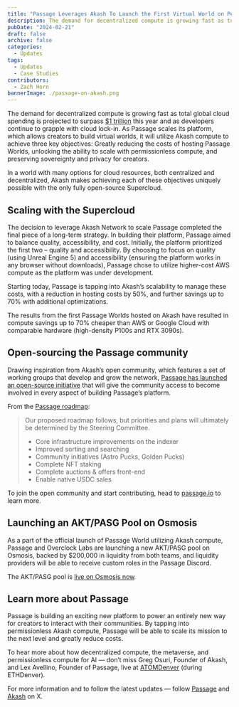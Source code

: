 ```yaml
---
title: "Passage Leverages Akash To Launch the First Virtual World on Permissionless GPUs"
description: The demand for decentralized compute is growing fast as total global cloud spending is projected to surpass $1 trillion.
pubDate: "2024-02-21"
draft: false
archive: false
categories:
  - Updates
tags:
  - Updates
  - Case Studies
contributors:
  - Zach Horn
bannerImage: ./passage-on-akash.png
---
```


The demand for decentralized compute is growing fast as total global cloud spending is projected to surpass [$1 trillion](https://www.forbes.com/sites/bernardmarr/2023/10/09/the-10-biggest-cloud-computing-trends-in-2024-everyone-must-be-ready-for-now/) this year and as developers continue to grapple with cloud lock-in. As Passage scales its platform, which allows creators to build virtual worlds, it will utilize Akash compute to achieve three key objectives: Greatly reducing the costs of hosting Passage Worlds, unlocking the ability to scale with permissionless compute, and preserving sovereignty and privacy for creators.

In a world with many options for cloud resources, both centralized and decentralized, Akash makes achieving each of these objectives uniquely possible with the only fully open-source Supercloud.

## Scaling with the Supercloud

The decision to leverage Akash Network to scale Passage completed the final piece of a long-term strategy. In building their platform, Passage aimed to balance quality, accessibility, and cost. Initially, the platform prioritized the first two – quality and accessibility. By choosing to focus on quality (using Unreal Engine 5) and accessibility (ensuring the platform works in any browser without downloads), Passage chose to utilize higher-cost AWS compute as the platform was under development.

Starting today, Passage is tapping into Akash’s scalability to manage these costs, with a reduction in hosting costs by 50%, and further savings up to 70% with additional optimizations.

The results from the first Passage Worlds hosted on Akash have resulted in compute savings up to 70% cheaper than AWS or Google Cloud with comparable hardware (high-density P100s and RTX 3090s).

## Open-sourcing the Passage community

Drawing inspiration from Akash’s open community, which features a set of working groups that develop and grow the network, [Passage has launched an open-source initiative](https://www.passage.io/post/open-source) that will give the community access to become involved in every aspect of building Passage’s platform.

From the [Passage roadmap](https://www.passage.io/post/open-source):

> Our proposed roadmap follows, but priorities and plans will ultimately be determined by the Steering Committee.
>
> - Core infrastructure improvements on the indexer
> - Improved sorting and searching
> - Community initiatives (Astro Pucks, Golden Pucks)
> - Complete NFT staking
> - Complete auctions & offers front-end
> - Enable native USDC sales

To join the open community and start contributing, head to [passage.io](https://passage.io) to learn more.

## Launching an AKT/PASG Pool on Osmosis

As a part of the official launch of Passage World utilizing Akash compute, Passage and Overclock Labs are launching a new AKT/PASG pool on Osmosis, backed by $200,000 in liquidity from both teams, and liquidity providers will be able to receive custom roles in the Passage Discord.

The AKT/PASG pool is [live on Osmosis now](https://app.osmosis.zone/pool/1498).

## Learn more about Passage

Passage is building an exciting new platform to power an entirely new way for creators to interact with their communities. By tapping into permissionless Akash compute, Passage will be able to scale its mission to the next level and greatly reduce costs.

To hear more about how decentralized compute, the metaverse, and permissionless compute for AI — don’t miss Greg Osuri, Founder of Akash, and Lex Avellino, Founder of Passage, live at [ATOMDenver](https://cosmoverse.org/atomxyz) (during ETHDenver).

For more information and to follow the latest updates — follow [Passage](https://twitter.com/passageio) and [Akash](https://twitter.com/akashnet_) on X.
